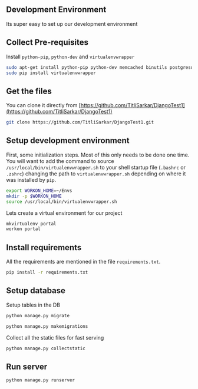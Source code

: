 ## Development Environment
Its super easy to set up our development environment

## Collect Pre-requisites
Install `python-pip`, `python-dev` and `virtualenvwrapper` 
```bash
sudo apt-get install python-pip python-dev memcached binutils postgresql postgresql-contrib libproj-dev gdal-bin
sudo pip install virtualenvwrapper
```
## Get the files
You can clone it directly from [https://github.com/TitliSarkar/DjangoTest1](https://github.com/TitliSarkar/DjangoTest1)
```bash
git clone https://github.com/TitliSarkar/DjangoTest1.git
```
## Setup development environment
First, some initialization steps. Most of this only needs to be done 
one time. You will want to add the command to source 
`/usr/local/bin/virtualenvwrapper.sh` to your shell startup file 
(`.bashrc` or `.zshrc`) changing the path to `virtualenvwrapper.sh` 
depending on where it was installed by `pip`.
```bash
export WORKON_HOME=~/Envs
mkdir -p $WORKON_HOME
source /usr/local/bin/virtualenvwrapper.sh
```
Lets create a virtual environment for our project
```bash
mkvirtualenv portal
workon portal
```
## Install requirements
All the requirements are mentioned in the file `requirements.txt`.
```bash
pip install -r requirements.txt
```
## Setup database
Setup tables in the DB
```bash
python manage.py migrate
```
```bash
python manage.py makemigrations
```
Collect all the static files for fast serving
```bash
python manage.py collectstatic
```
## Run server
```bash
python manage.py runserver
```
